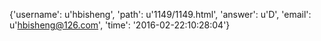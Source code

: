 {'username': u'hbisheng', 'path': u'1149/1149.html', 'answer': u'D', 'email': u'hbisheng@126.com', 'time': '2016-02-22:10:28:04'}